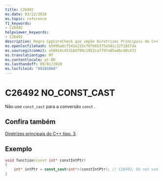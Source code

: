 ```yaml
---
title: C26492
ms.date: 03/22/2018
ms.topic: reference
f1_keywords:
- C26492
helpviewer_keywords:
- C26492
description: Regra CppCoreCheck que impõe Diretrizes Principais do C++ tipo. 3
ms.openlocfilehash: b509ba8cf542e215cf07b65375a581c32f1857da
ms.sourcegitcommit: e58918c45316d799c1952ca7797a85adbcd0c472
ms.translationtype: MT
ms.contentlocale: pt-BR
ms.lasthandoff: 09/01/2020
ms.locfileid: "89281660"
---
```

# <a name="c26492-no_const_cast"></a>C26492 NO_CONST_CAST

Não use `const_cast` para a conversão `const` . 

## <a name="see-also"></a>Confira também
[Diretrizes principais do C++ tipo. 3](https://github.com/isocpp/CppCoreGuidelines/blob/master/CppCoreGuidelines.md#SS-type).

## <a name="example"></a>Exemplo

```cpp
void function(const int* constIntPtr)
{
    int* intPtr = const_cast<int*>(constIntPtr); // C26492, Do not use const_cast to cast away const
}
```
